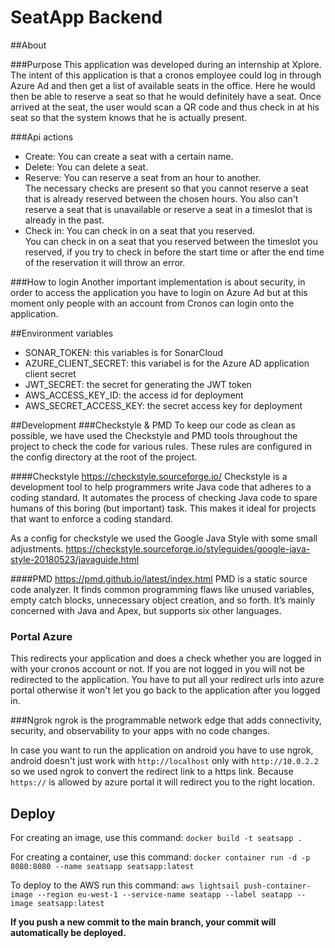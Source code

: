 # SeatApp Backend

##About

###Purpose
This application was developed during an internship at Xplore. The intent of this application is that a cronos employee could log in
through Azure Ad and then get a list of available seats in the office.
Here he would then be able to reserve a seat so that he would definitely have a seat.
Once arrived at the seat, the user would scan a QR code and thus check in at his seat so that
the system knows that he is actually present.


###Api actions
<ul>
<li>Create: You can create a seat with a certain name.</li>
<li>Delete: You can delete a seat.</li>
<li>Reserve: You can reserve a seat from an hour to another.</li>
    The necessary checks are present so that you cannot reserve a seat that is already
    reserved between the chosen hours. You also can't reserve a seat that is unavailable 
    or reserve a seat in a timeslot that is already in the past.
<li>Check in: You can check in on a seat that you reserved.</li>
    You can check in on a seat that you reserved between the timeslot you reserved,
    if you try to check in before the start time or after the end time of the reservation
    it will throw an error.
</ul>

###How to login
Another important implementation is about security, in order to access the application you have to login on Azure Ad
but at this moment only people with an account from Cronos can login onto the application.

##Environment variables
<ul>
<li>SONAR_TOKEN: this variables is for SonarCloud</li>
<li>AZURE_CLIENT_SECRET: this variabel is for the Azure AD application client secret</li>
<li>JWT_SECRET: the secret for generating the JWT token</li>
<li>AWS_ACCESS_KEY_ID: the access id for deployment</li>
<li>AWS_SECRET_ACCESS_KEY: the secret access key for deployment</li>
</ul>

##Development
###Checkstyle & PMD
To keep our code as clean as possible, we have used the Checkstyle and PMD tools
throughout the project to check the code for various rules.
These rules are configured in the config directory at the root of the project.

####Checkstyle <a>https://checkstyle.sourceforge.io/
Checkstyle is a development tool to help programmers write Java code that adheres to a coding standard. It automates the process of checking Java code to spare humans of this boring (but important) task.
This makes it ideal for projects that want to enforce a coding standard.


As a config for checkstyle we used the Google Java Style with some small adjustments.
<a>https://checkstyle.sourceforge.io/styleguides/google-java-style-20180523/javaguide.html

####PMD <a>https://pmd.github.io/latest/index.html
PMD is a static source code analyzer. It finds common programming flaws like unused variables, empty catch blocks, unnecessary object creation, and so forth.
It’s mainly concerned with Java and Apex, but supports six other languages.

### Portal Azure
This redirects your application and does a check whether you are logged in with your cronos account or not.
If you are not logged in you will not be redirected to the application.
You have to put all your redirect urls into azure portal otherwise it won't let you go back to the application after you logged in.

###Ngrok
ngrok is the programmable network edge that adds connectivity,
security, and observability to your apps with no code changes.

In case you want to run the application on android you have to use ngrok, android doesn't just work
with `http://localhost` only with `http://10.0.2.2` so we used ngrok to convert the redirect link to a https link.
Because `https://` is allowed by azure portal it will redirect you to the right location.




## Deploy
For creating an image, use this command: `docker build -t seatsapp .`

For creating a container, use this command:
`docker container run -d -p 8080:8080 --name seatsapp seatsapp:latest`

To deploy to the AWS run this command:
`aws lightsail push-container-image --region eu-west-1 --service-name seatapp --label seatapp --image seatsapp:latest`

**If you push a new commit to the main branch, your commit will automatically be deployed.**